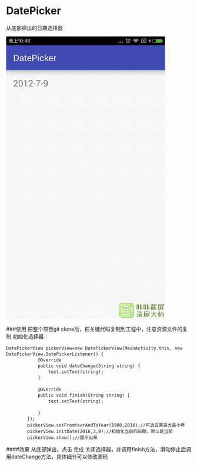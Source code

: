 # DatePicker
从底部弹出的日期选择器

![Alt text](/1457534764216.gif)

###使用
  把整个项目git clone后，把关键代码复制到工程中，注意资源文件的复制
  初始化选择器：
```
DatePickerView pickerView=new DatePickerView(MainActivity.this, new DatePickerView.DatePickerListener() {
            @Override
            public void dateChange(String string) {
                text.setText(string);
            }

            @Override
            public void finish(String string) {
                text.setText(string);

            }
        });
        pickerView.setFromYearAndToYear(1900,2016);//可选设置最大最小年
        pickerView.initDate(2016,3,9);//初始化当前的日期，默认是当前
        pickerView.show();//展示出来
```
####效果
  从底部弹出，点击 完成 关闭选择器，并调用finish方法，滑动停止后调用dateChange方法，具体细节可以修改源码
